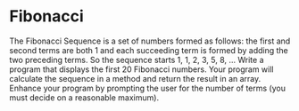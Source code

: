Fibonacci
=========
The Fibonacci Sequence is a set of numbers formed as follows: the first and
second terms are both 1 and each succeeding term is formed by adding the two
preceding terms. So the sequence starts 1, 1, 2, 3, 5, 8, …
Write a program that displays the first 20 Fibonacci numbers. Your program will
calculate the sequence in a method and return the result in an array.
Enhance your program by prompting the user for the number
of terms (you must decide on a reasonable maximum).

